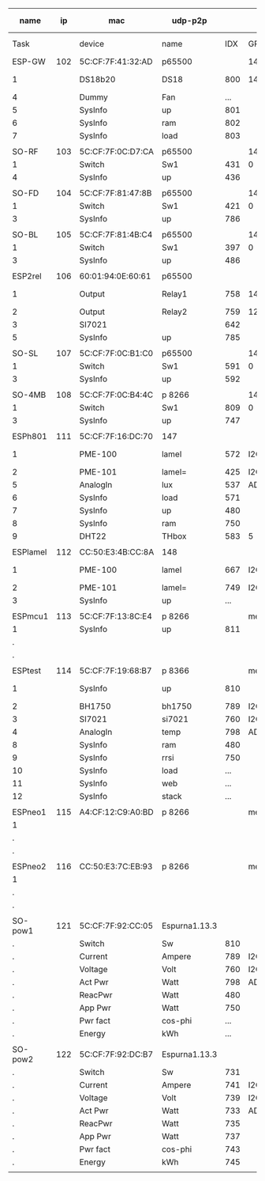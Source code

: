 name    |ip|mac              |udp-p2p| |build|sda-scl| .
--------|---|-----------------|-------|----|----|-------|----
Task    |   |device           | name  |IDX |GPIO|sda-scl| ...
ESP-GW  |102|5C:CF:7F:41:32:AD|p65500||148|
1       |   |DS18b20 |DS18 	|800 |14  |IO 4-5 |
4       |   |Dummy   |Fan  	|... |    |
5       |   |SysInfo |up     |801 |
6       |   |SysInfo |ram  	|802 |
7  	    |   |SysInfo |load   |803 |	  |
|||||||
SO-RF   |103|5C:CF:7F:0C:D7:CA|p65500||145
1       |   |Switch  |Sw1  	|431 |0   |       |
4  	    |   |SysInfo |up     |436 |	  |
|||||||
SO-FD   |104|5C:CF:7F:81:47:8B|p65500||145
1       |   |Switch  |Sw1    |421 |0   |       |
3       |   |SysInfo |up     |786 |    |
|||||||
SO-BL   |105|5C:CF:7F:81:4B:C4|p65500||145
1       |   |Switch  |Sw1    |397 |0   |       | 
3       |   |SysInfo |up     |486 |    |
|||||||
ESP2rel |106|60:01:94:0E:60:61|p65500||
1       |   |Output  |Relay1 |758 |14  |IO 4-5 |
2  		  |   |Output  |Relay2 |759 |12  |
3       |   |SI7021  |       |642 |    |
5       |   |SysInfo |up     |785 |	  |
|||||||
SO-SL   |107|5C:CF:7F:0C:B1:C0|p65500|| 145
1       |   |Switch  |Sw1    |591 |0   |       |
3       |   |SysInfo |up     |592 |	  |
|||||||
SO-4MB  |108|5C:CF:7F:0C:B4:4C|p 8266||148
1       |   |Switch  |Sw1    |809 |0   |       |
3  	    |   |SysInfo |up     |747 |	  |
|||||||
ESPh801 |111|5C:CF:7F:16:DC:70|147
1       |   |PME-100 |lamel  |572 |I2C |IO 3-1 |
2       |   |PME-101 |lamel= |425 |I2C |
5       |   |AnalogIn|lux    |537 |ADC |
6       |   |SysInfo |load   |571 |    |
7       |   |SysInfo |up     |480 |	  |
8  	    |   |SysInfo |ram    |750 |	  |
9  	    |   |DHT22   |THbox  |583 |5   |
|||||||
ESPlamel|112|CC:50:E3:4B:CC:8A|148
1       |   |PME-100 |lamel  |667 |I2C |IO 5-4 |
2       |   |PME-101 |lamel= |749 |I2C |
3       |   |SysInfo |up     |... |    |
|||||||
ESPmcu1 |113|5C:CF:7F:13:8C:E4|p 8266||mega20191123
1       |   |SysInfo |up     |811 |    |       |
.       |   |        |       |    |	   |
.       |
|||||||
ESPtest |114|5C:CF:7F:19:68:B7|p 8366||mega20191208
1       |   |SysInfo |up     |810 |    |IO13-12|
2       |   |BH1750  |bh1750 |789 |I2C |
3       |   |SI7021  |si7021 |760 |I2C |
4  	    |   |AnalogIn|temp   |798 |ADC |
8       |   |SysInfo |ram    |480 |
9       |   |SysInfo |rrsi   |750 |
10 	    |   |SysInfo |load   |... |
11 	    |   |SysInfo |web    |... |
12 	    |   |SysInfo |stack  |... |
|||||||
ESPneo1 |115|A4:CF:12:C9:A0:BD|p 8266||mega20191208
1       |   |        |      |    |    |       |
.       |   |        |     	|    |	  |
.       |   |        |     	|    |	  |
|||||||
ESPneo2 |116|CC:50:E3:7C:EB:93|p 8266||mega220191208
1       |   |        |       |    |    |       |
.       |   |        |     	|    |	  |
.       |   |        |     	|    |	  |
|||||||
SO-pow1 |121|5C:CF:7F:92:CC:05|Espurna1.13.3
.       |   |Switch  |Sw     |810 |    |       |
.       |   |Current |Ampere |789 |I2C |
.       |   |Voltage |Volt   |760 |I2C |
.       |   |Act Pwr	|Watt   |798 |ADC |
.       |   |ReacPwr |Watt   |480 |	  |
.       |   |App Pwr |Watt   |750 |	  |
.  	    |   |Pwr fact|cos-phi|... |    |
.  	    |   |Energy  |kWh    |... |    |
|||||||
SO-pow2 |122|5C:CF:7F:92:DC:B7|Espurna1.13.3
.       |   |Switch  |Sw     |731 |    |       |
.       |   |Current |Ampere |741 |I2C |
.       |   |Voltage |Volt   |739 |I2C |
.       |   |Act Pwr |Watt   |733 |ADC |
.       |   |ReacPwr |Watt   |735 |	  |
.       |   |App Pwr |Watt   |737 |	  |
.  	    |   |Pwr fact|cos-phi|743 |    |
.  	    |   |Energy  |kWh    |745 |    |
|||||||
